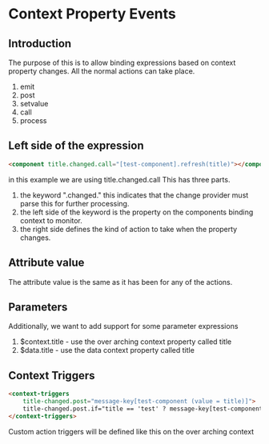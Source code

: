 # Context Property Events

## Introduction

The purpose of this is to allow binding expressions based on context property changes.
All the normal actions can take place.

1. emit
2. post
3. setvalue
4. call
5. process

## Left side of the expression

```html
<component title.changed.call="[test-component].refresh(title)"></component> <!-- my title context property -->
```

in this example we are using title.changed.call
This has three parts.

1. the keyword ".changed." this indicates that the change provider must parse this for further processing.
2. the left side of the keyword is the property on the components binding context to monitor.
3. the right side defines the kind of action to take when the property changes.

## Attribute value
The attribute value is the same as it has been for any of the actions.

## Parameters
Additionally, we want to add support for some parameter expressions

1. $context.title - use the over arching context property called title
2. $data.title - use the data context property called title

## Context Triggers

```html
<context-triggers
    title-changed.post="message-key[test-component (value = title)]">
    title-changed.post.if="title == 'test' ? message-key[test-component (value = title)] : ...">
</context-triggers>
```

Custom action triggers will be defined like this on the over arching context